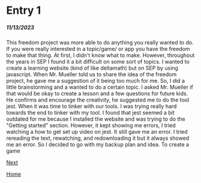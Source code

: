 # Entry 1
##### 11/13/2023

This freedom project was more able to do anything you really wanted to do. If you were really interested in a topic/game/ or app you have the freedom to make that thing. At first, I didn't know what to make. However, throughout the years in SEP I found it a bit difficult on some sort of topics. I wanted to create a learning website (kind of like deltamath) but on SEP by using javascript. When Mr. Mueller told us to share the idea of the freedom project, he gave me a suggestion of it being too much for me. So, I did a little brainstorming and a wanted to do a certain topic. I asked Mr. Mueller if that would be okay to create a lesson and a few questions for future kids. He confirms and encourage the creativity, he suggested me to do the tool jest. When it was time to tinker with our tools. I was trying really hard towards the end to tinker with my tool. I found that jest seemed a bit outdated for me because I installed the website and was trying to do the "Getting started" section. However, it kept showing me errors, I tried watching a how to get set up video on jest. It still gave me an error. I tried rereading the text, rewatching, and redownloading it but it always showed me an error. So I decided to go with my backup plan and idea. To create a game

[Next](entry02.md)

[Home](../README.md)
